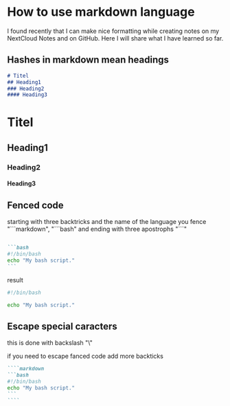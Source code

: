 # How to use markdown language

I found recently that I can make nice formatting while creating notes on my NextCloud Notes and on GitHub.
Here I will share what I have learned so far.

## Hashes in markdown mean headings

```markdown
# Titel
## Heading1
### Heading2
#### Heading3
```
# Titel
## Heading1
### Heading2
#### Heading3

## Fenced code

starting with three backtricks and the name of the language you fence \"\`\`\`markdown", \"\`\`\`bash\" and ending with three apostrophs \"\`\`\`\"

````markdown

```bash
#!/bin/bash
echo "My bash script."
```

````

result

```bash
#!/bin/bash

echo "My bash script."
```

## Escape special caracters

this is done with backslash "\\"

if you need to escape fanced code add more backticks

`````markdown
````markdown
```bash
#!/bin/bash
echo "My bash script."
```
````
`````

